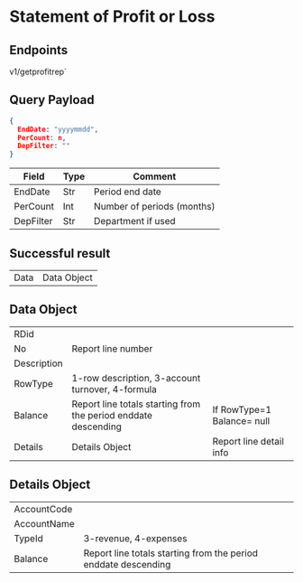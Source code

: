 # Statement of Profit or Loss

## Endpoints

<!--@include: @/dist/md/api_url.md-->v1/getprofitrep`


## Query Payload

```json
{
  EndDate: "yyyymmdd",
  PerCount: n,
  DepFilter: ""
}
```


|Field|Type|Comment|
|-----|----|-------|
|EndDate|Str|Period end date|
|PerCount|Int|Number of periods (months)|
|DepFilter|Str|Department if used|


## Successful result

| | |
|-|-|
|Data|Data Object|


## Data Object

| | | |
|-|-|-|
|RDid||
|No|Report line number||
|Description|||
|RowType|1-row description, 3-account turnover, 4-formula||
|Balance|Report line totals starting from the period enddate descending|If RowType=1 Balance= null|
|Details|Details Object|Report line detail info|


## Details Object

| | |
|-|-|
|AccountCode||
|AccountName||
|TypeId|3-revenue, 4-expenses|
|Balance|Report line totals starting from the period enddate descending|


